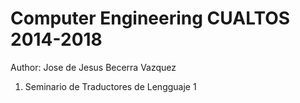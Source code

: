# Computer Engineering CUALTOS 2014-2018 #
Author: Jose de Jesus Becerra Vazquez
1. Seminario de Traductores de Lengguaje 1
